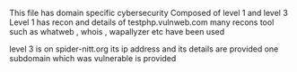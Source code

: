 This file has domain specific cybersecurity 
Composed of level 1 and level 3
Level 1 has recon and details of testphp.vulnweb.com
  many recons tool such as whatweb , whois , wapallyzer etc have been used

level 3 is on spider-nitt.org
     its ip address and its details are provided 
     one subdomain which was vulnerable is provided 
